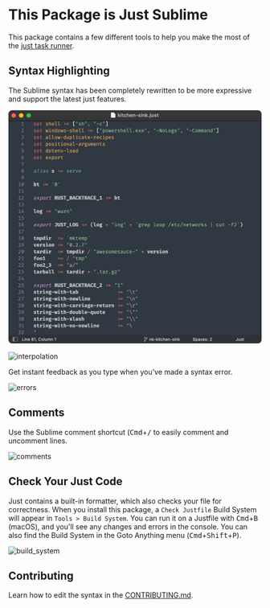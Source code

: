 # This Package is Just Sublime

This package contains a few different tools to help you make the most of the [just task runner](https://just.systems).

## Syntax Highlighting

The Sublime syntax has been completely rewritten to be more expressive and support the latest just features.

![settings_variables](assets/settings_variables.png)

![interpolation](/Users/nick/Projects/OSS/Just/assets/interpolation.png)

Get instant feedback as you type when you’ve made a syntax error.

![errors](/Users/nick/Projects/OSS/Just/assets/errors.gif)

## Comments

Use the Sublime comment shortcut (<kbd>Cmd</kbd>+<kbd>/</kbd> to easily comment and uncomment lines.

![comments](/Users/nick/Projects/OSS/Just/assets/comments.gif)

## Check Your Just Code
Just contains a built-in formatter, which also checks your file for correctness. When you install this package, a `Check Justfile` Build System will appear in `Tools > Build System`. You can run it on a Justfile with <kbd>Cmd</kbd>+<kbd>B</kbd> (macOS), and you'll see any changes and errors in the console. You can also find the Build System in the Goto Anything menu (<kbd>Cmd</kbd>+<kbd>Shift</kbd>+<kbd>P</kbd>).

![build_system](/Users/nick/Projects/OSS/Just/assets/build_system.gif)

## Contributing

Learn how to edit the syntax in the [CONTRIBUTING.md](CONTRIBUTING.md).

